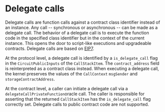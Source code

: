 # Delegate calls

<!-- TODO: some kind of diagram showing the difference between an ordinary call and a delegatecall (there might be an existing diagram which explains this concept from ethereum-land, that we can use as inspiration). In particular showing who msg.sender is, what the storage contract address is, what the public keys are, and which class is executed (in a call vs a delegatecall)-->

Delegate calls are function calls against a contract class identifier instead of an instance. <!-- is this true? The storage space of the instance still needs to be known --> Any call -- synchronous or asynchronous -- can be made as a delegate call. The behavior of a delegate call is to execute the function code in the specified class identifier but in the context of the current instance. This opens the door to script-like executions and upgradeable contracts. Delegate calls are based on [EIP7](https://eips.ethereum.org/EIPS/eip-7).

At the protocol level, a delegate call is identified by a `is_delegate_call` flag in the `CircuitPublicInputs` of the `CallStackItem`. The `contract_address` field is reinterpreted as a contract class instead. When executing a delegate call, the kernel preserves the values of the `CallContext` `msgSender` and `storageContractAddress`.

<!--
"The `contract_address` field is reinterpreted as a contract class instead."

Isn't this a conflation of instances and classes? A contract address represents an instance; not a class. I'd favour introducing strong typing, so that a ClassId type cannot be used in the place of an AztecAddress type.

Perhaps the information that's needed for any kind of 'call' needs to be modified. At the moment it's: contract_address, function_selector. Perhaps it needs to become: contract_address, class_id, function_selector? Then, for an ordinary call, the class_id can be checked to match the one 'baked into ' the contract_address. For a delegatecall, the contract_address can be that of the calling contract (i.e. the storage contract address), and the class_id can be the target class?
-->

At the contract level, a caller can initiate a delegate call via a `delegateCallPrivateFunction`oracle call. The caller is responsible for asserting that the returned `CallStackItem` has the `is_delegate_call` flag correctly set. Delegate calls to public contract code are not supported.
